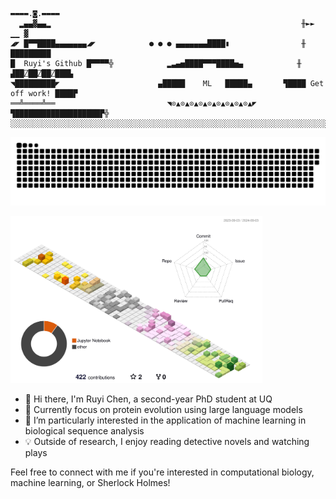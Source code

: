 
```
▬▬▬▬.◙.▬▬▬▬
  ▂▄▄▓▄▄▂                                                        ╫►►        ▁▁ ▓
◢◤ █▀▀████▄▄▄▄▄▄▄◢◤            ● ● ● ▄▄▄▄▄▄▄████▮                ╫       █████████
█  Ruyi's Github █▀▀▀▀╬            ▂▃▄▅████▀▀▀████▅▄            ╫    ▟██⍁██⍁██⍁███▙
◥█████████◤                      ▄█████    ML   █████▄       ▜████ Get off work! ████▛
══╩════╩══                         ◥⊙▲⊙▲⊙▲⊙▲⊙▲⊙▲⊙▲⊙▲⊙▲◤         ▜███████████████████▛╬
░░░░░░░░░░░░░░░░░░░░░░░░░░░░░░░░░░░░░░░░░░░░░░░░░░░░░░░░░░░░░░░░░░░░░░░░░░░░░░░░░░░░░░░░░░░
```

![](https://raw.githubusercontent.com/fjqz177/fjqz177/main/dist/github-contribution-grid-snake.svg)

<img src="./profile-3d-contrib/profile-season-animate.svg" width="80%" alt="Profile Season Animate" />

- 👋 Hi there, I'm Ruyi Chen, a second-year PhD student at UQ <br>
- 🧬 Currently focus on protein evolution using large language models <br>
- 🔬 I’m particularly interested in the application of machine learning in biological sequence analysis <br>
- 💡 Outside of research, I enjoy reading detective novels and watching plays <br>

Feel free to connect with me if you're interested in computational biology, machine learning, or Sherlock Holmes!

